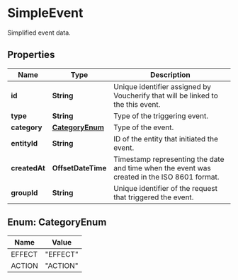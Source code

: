 

# SimpleEvent

Simplified event data.

## Properties

| Name | Type | Description |
|------------ | ------------- | ------------- |
|**id** | **String** | Unique identifier assigned by Voucherify that will be linked to the this event. |
|**type** | **String** | Type of the triggering event. |
|**category** | [**CategoryEnum**](#CategoryEnum) | Type of the event. |
|**entityId** | **String** | ID of the entity that initiated the event. |
|**createdAt** | **OffsetDateTime** | Timestamp representing the date and time when the event was created in the ISO 8601 format. |
|**groupId** | **String** | Unique identifier of the request that triggered the event. |



## Enum: CategoryEnum

| Name | Value |
|---- | -----|
| EFFECT | &quot;EFFECT&quot; |
| ACTION | &quot;ACTION&quot; |



